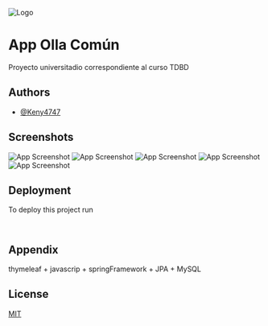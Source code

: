 
![Logo](https://imagizer.imageshack.com/img924/3376/iuSk87.png) 
# App Olla Común
Proyecto universitadio correspondiente al curso TDBD

## Authors

- [@Keny4747](https://github.com/Keny4747)


## Screenshots

![App Screenshot](https://imagizer.imageshack.com/img924/9330/gcgvs7.png)
![App Screenshot](https://imagizer.imageshack.com/img922/4401/DciLTk.png)
![App Screenshot](https://imagizer.imageshack.com/img924/8715/znHd0o.png)
![App Screenshot](https://imagizer.imageshack.com/img923/4544/VAidZv.png)
![App Screenshot](https://imagizer.imageshack.com/img924/492/zTOcyF.png)


## Deployment

To deploy this project run

```bash
  
```

## Appendix

thymeleaf + javascrip + springFramework + JPA + MySQL
## License

[MIT](https://choosealicense.com/licenses/mit/)

